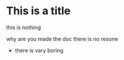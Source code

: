# This is a title
this is nothing

why are you made the doc
there is no resone

+ there is vary boring